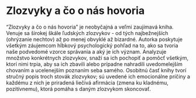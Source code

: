 Zlozvyky a čo o nás hovoria
===========================

“Zlozvyky a čo o nás hovoria” je neobyčajná a veľmi zaujímavá kniha. Venuje sa
širokej škále ľudských zlozvykov - od tých najbežnejších (ohrýzanie nechtov) až
po menej obvyklé až bizardné. Autorka poskytuje všetkým záujemcom hĺbkový
psychologický pohľad na to, ako sa tvoria naše podvedomé vzorce správania a aký
je ich význam. Analyzuje množstvo konkrétnych zlozvykov, snaží sa ich pochopiť a
pomôcť všetkým, ktorí nimi trpia, aby sa ich zbavili alebo prípadne nahradili
uvedomelejším chovaním a ucelenejším poznaním seba samého. Osobitnú časť knihy
tvorí stručný popis troch stovák zlozvykov; sú uvedené ich emocionálne príčiny a
každému z nich je priradená liečivá afirmácia (zmena ku kladnému, pozitívnemu),
ktorá pomáha s daným zlozvykom skoncovať.

